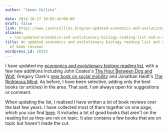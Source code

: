 ```yaml
---
author: "Jason Collins"

date: 2014-10-27 10:05:42+00:00
draft: false
link: https://www.jasoncollins.blog/an-updated-economics-and-evolutionary-biology-reading-list-and-a-collection-of-book-reviews/
aliases:
  - /an-updated-economics-and-evolutionary-biology-reading-list-and-a-collection-of-book-reviews
title: An updated economics and evolutionary biology reading list and a collection
  of book reviews
wordpress_id: 20392
---
```


I have updated my [economics and evolutionary biology reading list](https://www.jasoncollins.blog/economics-and-evolutionary-biology-reading-list/), with a few new additions including John Coates's [The Hour Between Dog and Wolf](https://www.jasoncollins.blog/the-biology-of-boom-and-bust/), Gregory Clark's [new book on social mobility](https://www.jasoncollins.blog/the-genetic-basis-of-social-mobility/) and Jonathan Haidt's [The Righteous Mind](https://www.jasoncollins.blog/haidts-the-righteous-mind/). As before, I have been selective, adding only the best books (or articles) in the area. That said, I am always open for suggestions or comment.

When updating the list, I realised I have written a lot of book reviews over the last few years. I have collected most of them together on one page, which you can find [here](https://www.jasoncollins.blog/book-reviews/). It includes a lot of good books that aren't on the reading list as they are not on topic. It also contains a few books that are on topic but haven't made the cut.
